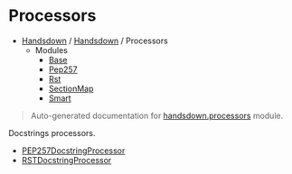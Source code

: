 # Processors

- [Handsdown](./README.md) / [Handsdown](./handsdown_index.md) / Processors
  - Modules
    - [Base](./handsdown_processors_base.md)
    - [Pep257](./handsdown_processors_pep257.md)
    - [Rst](./handsdown_processors_rst.md)
    - [SectionMap](./handsdown_processors_section_map.md)
    - [Smart](./handsdown_processors_smart.md)

> Auto-generated documentation for [handsdown.processors](../handsdown/processors/__init__.py) module.

Docstrings processors.

- [PEP257DocstringProcessor](./handsdown_processors_pep257.md#pep257docstringprocessor)
- [RSTDocstringProcessor](./handsdown_processors_rst.md#rstdocstringprocessor)
